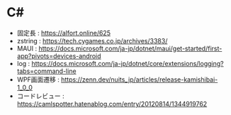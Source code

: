 # C#
* 固定長 : https://alfort.online/625 
* zstring : https://tech.cygames.co.jp/archives/3383/
* MAUI : https://docs.microsoft.com/ja-jp/dotnet/maui/get-started/first-app?pivots=devices-android
* log : https://docs.microsoft.com/ja-jp/dotnet/core/extensions/logging?tabs=command-line
* WPF画面遷移 : https://zenn.dev/nuits_jp/articles/release-kamishibai-1_0_0
* コードレビュー : https://camlspotter.hatenablog.com/entry/20120814/1344919762
